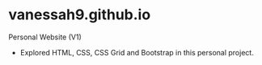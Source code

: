 # vanessah9.github.io

Personal Website (V1)
- Explored HTML, CSS, CSS Grid and Bootstrap in this personal project.
